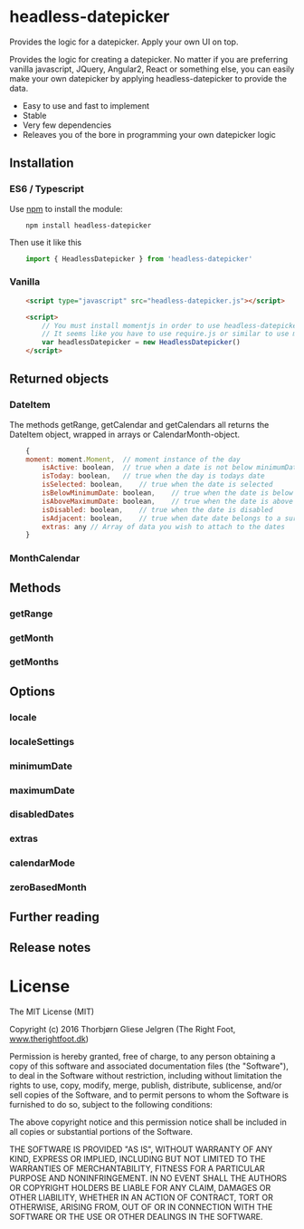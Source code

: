 # headless-datepicker
Provides the logic for a datepicker. Apply your own UI on top.

Provides the logic for creating a datepicker. No matter if you are preferring vanilla javascript, JQuery, Angular2, React or something else, you can easily make your own datepicker by applying headless-datepicker to provide the data.


* Easy to use and fast to implement
* Stable
* Very few dependencies
* Releaves you of the bore in programming your own datepicker logic

## Installation

### ES6 / Typescript

Use [npm](https://www.npmjs.com/) to install the module:

```
	npm install headless-datepicker
```

Then use it like this
``` javascript
	import { HeadlessDatepicker } from 'headless-datepicker'
```

### Vanilla

``` html
	<script type="javascript" src="headless-datepicker.js"></script>

	<script>
		// You must install momentjs in order to use headless-datepicker
		// It seems like you have to use require.js or similar to use moment.js
		var headlessDatepicker = new HeadlessDatepicker()
	</script>
```

## Returned objects

### DateItem

The methods getRange, getCalendar and getCalendars all returns the DateItem object, wrapped in arrays or CalendarMonth-object.

``` javascript
	{
	moment: moment.Moment, 	// moment instance of the day
        isActive: boolean,	// true when a date is not below minimumDate, above maximumDate or a disabledDate
        isToday: boolean,	// true when the day is todays date
        isSelected: boolean,	// true when the date is selected	
        isBelowMinimumDate: boolean,	// true when the date is below the minimum date
        isAboveMaximumDate: boolean,	// true when the date is above the maximumDate
        isDisabled: boolean,	// true when the date is disabled
        isAdjacent: boolean,	// true when date date belongs to a surrounding month
        extras: any	// Array of data you wish to attach to the dates
	}
```

### MonthCalendar

## Methods

### getRange

### getMonth

### getMonths

## Options

### locale

### localeSettings

### minimumDate

### maximumDate

### disabledDates

### extras

### calendarMode

### zeroBasedMonth

## Further reading

## Release notes

# License

The MIT License (MIT)

Copyright (c) 2016 Thorbjørn Gliese Jelgren (The Right Foot, www.therightfoot.dk)

Permission is hereby granted, free of charge, to any person obtaining a copy
of this software and associated documentation files (the "Software"), to deal
in the Software without restriction, including without limitation the rights
to use, copy, modify, merge, publish, distribute, sublicense, and/or sell
copies of the Software, and to permit persons to whom the Software is
furnished to do so, subject to the following conditions:

The above copyright notice and this permission notice shall be included in all
copies or substantial portions of the Software.

THE SOFTWARE IS PROVIDED "AS IS", WITHOUT WARRANTY OF ANY KIND, EXPRESS OR
IMPLIED, INCLUDING BUT NOT LIMITED TO THE WARRANTIES OF MERCHANTABILITY,
FITNESS FOR A PARTICULAR PURPOSE AND NONINFRINGEMENT. IN NO EVENT SHALL THE
AUTHORS OR COPYRIGHT HOLDERS BE LIABLE FOR ANY CLAIM, DAMAGES OR OTHER
LIABILITY, WHETHER IN AN ACTION OF CONTRACT, TORT OR OTHERWISE, ARISING FROM,
OUT OF OR IN CONNECTION WITH THE SOFTWARE OR THE USE OR OTHER DEALINGS IN THE
SOFTWARE.


